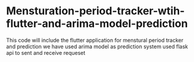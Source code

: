 # Mensturation-period-tracker-wtih-flutter-and-arima-model-prediction
This code will include the flutter application for menstural period tracker and prediction 
we have used arima model as prediction system
used flask api to sent and receive requeset
